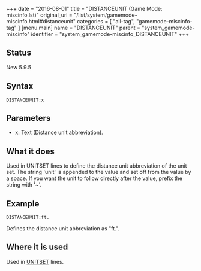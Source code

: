 +++
date = "2016-08-01"
title = "DISTANCEUNIT (Game Mode: miscinfo.lst)"
original_url = "/list/system/gamemode-miscinfo.html#distanceunit"
categories = [ "all-tag", "gamemode-miscinfo-tag" ]
[menu.main]
    name = "DISTANCEUNIT"
    parent = "system_gamemode-miscinfo"
    identifier = "system_gamemode-miscinfo_DISTANCEUNIT"
+++

## Status

New 5.9.5

## Syntax

`DISTANCEUNIT:x`

## Parameters

-   x: Text (Distance unit abbreviation).



What it does
------------

Used in UNITSET lines to define the distance unit abbreviation of the
unit set. The string 'unit' is appended to the value and set off from
the value by a space. If you want the unit to follow directly after the
value, prefix the string with '\~'.

Example
-------

`DISTANCEUNIT:ft.`

Defines the distance unit abbreviation as "ft.".

Where it is used
----------------

Used in [UNITSET](/list/system/gamemode-miscinfo/unitset.html) lines.


